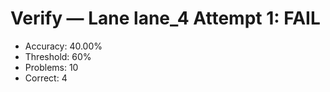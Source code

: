 # Verify — Lane lane_4 Attempt 1: FAIL

- Accuracy: 40.00%
- Threshold: 60%
- Problems: 10
- Correct: 4